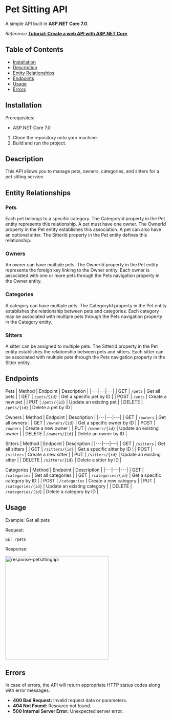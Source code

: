 # Pet Sitting API

A simple API built in **ASP.NET Core 7.0**.

_Reference_
[**Tutorial: Create a web API with ASP.NET Core**](https://learn.microsoft.com/en-us/aspnet/core/tutorials/first-web-api?view=aspnetcore-7.0&tabs=visual-studio#add-a-model-class).

## Table of Contents

- [Installation](#installation)
- [Description](#description)
- [Entity Relationships](#entity-relationships)
- [Endpoints](#endpoints)
- [Usage](#usage)
- [Errors](#errors)

## Installation

Prerequisites:

- ASP.NET Core 7.0

1. Clone the repository onto your machine.
2. Build and run the project.

## Description

This API allows you to manage pets, owners, categories, and sitters for a pet sitting service.

## Entity Relationships

### Pets

Each pet belongs to a specific category. The CategoryId property in the Pet entity represents this relationship.
A pet must have one owner. The OwnerId property in the Pet entity establishes this association.
A pet can also have an optional sitter. The SitterId property in the Pet entity defines this relationship.

### Owners

An owner can have multiple pets. The OwnerId property in the Pet entity represents the foreign key linking to the Owner entity.
Each owner is associated with one or more pets through the Pets navigation property in the Owner entity.

### Categories

A category can have multiple pets. The CategoryId property in the Pet entity establishes the relationship between pets and categories.
Each category may be associated with multiple pets through the Pets navigation property in the Category entity.

### Sitters

A sitter can be assigned to multiple pets. The SitterId property in the Pet entity establishes the relationship between pets and sitters.
Each sitter can be associated with multiple pets through the Pets navigation property in the Sitter entity.

## Endpoints

Pets
| Method | Endpoint | Description |
|---|---|---|
| GET | `/pets` | Get all pets |
| GET | `/pets/{id}` | Get a specific pet by ID |
| POST | `/pets` | Create a new pet |
| PUT | `/pets/{id}` | Update an existing pet |
| DELETE | `/pets/{id}` | Delete a pet by ID |

Owners
| Method | Endpoint | Description |
|---|---|---|
| GET | `/owners` | Get all owners |
| GET | `/owners/{id}` | Get a specific owner by ID |
| POST | `/owners` | Create a new owner |
| PUT | `/owners/{id}` | Update an existing owner |
| DELETE | `/owners/{id}` | Delete an owner by ID |

Sitters
| Method | Endpoint | Description |
|---|---|---|
| GET | `/sitters` | Get all sitters |
| GET | `/sitters/{id}` | Get a specific sitter by ID |
| POST | `/sitters` | Create a new sitter |
| PUT | `/sitters/{id}` | Update an existing sitter |
| DELETE | `/sitters/{id}` | Delete a sitter by ID |

Categories
| Method | Endpoint | Description |
|---|---|---|
| GET | `/categories` | Get all categories |
| GET | `/categories/{id}` | Get a specific category by ID |
| POST | `/categories` | Create a new category |
| PUT | `/categories/{id}` | Update an existing category |
| DELETE | `/categories/{id}` | Delete a category by ID |

## Usage

Example: Get all pets

Request:

`GET /pets`

Response:

<img width="323" alt="response-petsittingapi" src="https://github.com/BiceSchembri/PetSittingAPI/assets/103190920/fff956f6-49c6-45df-a35d-1868ba820feb">

## Errors

In case of errors, the API will return appropriate HTTP status codes along with error messages.

- **400 Bad Request:** Invalid request data or parameters.
- **404 Not Found:** Resource not found.
- **500 Internal Server Error:** Unexpected server error.
